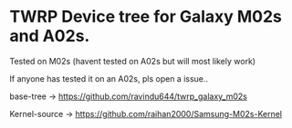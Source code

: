 # TWRP Device tree for Galaxy M02s and A02s.

Tested on M02s (havent tested on A02s but will most likely work)

If anyone has tested it on an A02s, pls open a issue..

base-tree -> https://github.com/ravindu644/twrp_galaxy_m02s

Kernel-source -> https://github.com/raihan2000/Samsung-M02s-Kernel
